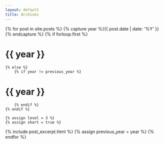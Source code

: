 ```yaml
---
layout: default
title: Archives
---
```


{% for post in site.posts %}
	{% capture year %}{{ post.date | date: '%Y' }}{% endcapture %}
	{% if forloop.first %}
# {{ year }} #
	{% else %}
		{% if year != previous_year %}
# {{ year }} #
		{% endif %}
	{% endif %}

	{% assign level = 3 %}
	{% assign short = true %}
{% include post_excerpt.html %}
	{% assign previous_year = year %}
{% endfor %}